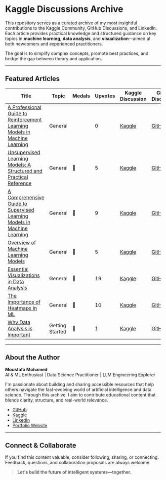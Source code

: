 # Kaggle Discussions Archive

This repository serves as a curated archive of my most insightful contributions to the Kaggle Community, GitHub Discussions, and LinkedIn. Each article provides practical knowledge and structured guidance on key topics in **machine learning**, **data analysis**, and **visualization**—aimed at both newcomers and experienced practitioners.

The goal is to simplify complex concepts, promote best practices, and bridge the gap between theory and application.

---

## Featured Articles

| Title | Topic | Medals | Upvotes | Kaggle Discussion | GitHub Discussion | LinkedIn Article |
|-------|-------|--------|---------|--------------------|--------------------|------------------|
| [A Professional Guide to Reinforcement Learning Models in Machine Learning](./discussions/reinforcement-learning.md) | General |  | 0 | [Kaggle](https://www.kaggle.com/discussions/general/588201) | [GitHub](https://github.com/orgs/community/discussions/165144) | [LinkedIn](https://www.linkedin.com/pulse/professional-guide-reinforcement-learning-models-machine-mohamed-j7e5f/) |
| [Unsupervised Learning Models: A Structured and Practical Reference](./discussions/unsupervised-learning-models.md) | General | 🥉 | 5 | [Kaggle](https://www.kaggle.com/discussions/general/586883) | [GitHub](https://github.com/orgs/community/discussions/164292#discussion-8502493) | [LinkedIn](https://www.linkedin.com/pulse/exploring-unsupervised-learning-practical-guide-data-science-mohamed-yv3of/) |
| [A Comprehensive Guide to Supervised Learning Models in Machine Learning](./discussions/regression-and-classification-guide.md) | General | 🥈 | 9 | [Kaggle](https://www.kaggle.com/discussions/general/585889) | [GitHub](https://github.com/orgs/community/discussions/163632) | [LinkedIn](https://www.linkedin.com/pulse/comprehensive-guide-supervised-learning-models-machine-mohamed-zastf/) |
| [Overview of Machine Learning Models](./discussions/overview-ml-models.md) | General | 🥉 | 5 | [Kaggle](https://www.kaggle.com/discussions/general/585319) | [GitHub](https://github.com/orgs/community/discussions/163429) |  |
| [Essential Visualizations in Data Analysis](./discussions/essential-visualizations.md) | General | 🥇 | 19 | [Kaggle](https://www.kaggle.com/discussions/general/583451) | [GitHub](https://github.com/orgs/community/discussions/161953) | [LinkedIn](https://www.linkedin.com/pulse/essential-visualizations-data-analysis-moustafa-mohamed-0oqof/) |
| [The Importance of Heatmaps in ML](./discussions/importance-of-heatmaps.md) | General | 🥈 | 10 | [Kaggle](https://www.kaggle.com/discussions/general/580707) | [GitHub](https://github.com/orgs/community/discussions/161655) | [LinkedIn](https://www.linkedin.com/pulse/importance-heatmaps-data-analysis-ml-moustafa-mohamed-o6gxf/) |
| [Why Data Analysis is Important](./discussions/why-data-analysis-important.md) | Getting Started | 🥉 | 1 | [Kaggle](https://www.kaggle.com/discussions/getting-started/560720) | [GitHub](https://github.com/orgs/community/discussions/163634) |  |


---

## About the Author

**Moustafa Mohamed**  
AI & ML Enthusiast | Data Science Practitioner | LLM Engineering Explorer

I'm passionate about building and sharing accessible resources that help others navigate the fast-evolving world of artificial intelligence and data science. Through this archive, I aim to contribute educational content that blends clarity, structure, and real-world relevance.

- [GitHub](https://github.com/MoustafaMohamed01)  
- [Kaggle](https://www.kaggle.com/moustafamohamed01)  
- [LinkedIn](https://www.linkedin.com/in/moustafamohamed01/)  
- [Portfolio Website](https://moustafamohamed.netlify.app/)

---

## Connect & Collaborate

If you find this content valuable, consider following, sharing, or connecting. Feedback, questions, and collaboration proposals are always welcome.

> **Let's build the future of intelligent systems—together.**

